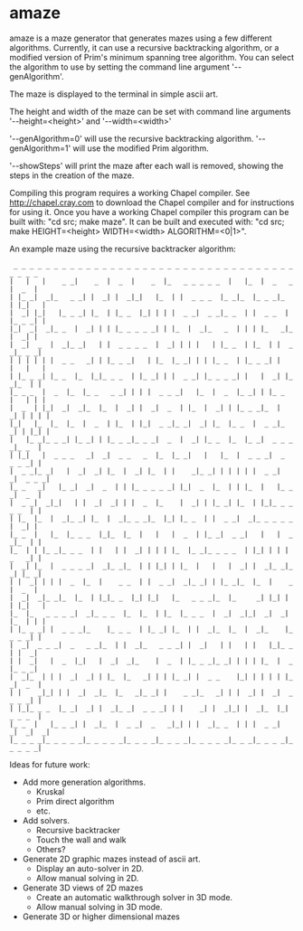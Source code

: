# amaze

amaze is a maze generator that generates mazes using a few different
algorithms.  Currently, it can use a recursive backtracking algorithm, or a
modified version of Prim's minimum spanning tree algorithm. You can select
the algorithm to use by setting the command line argument '--genAlgorithm'.

The maze is displayed to the terminal in simple ascii art.

The height and width of the maze can be set with command line arguments 
'--height=&lt;height&gt;' and '--width=&lt;width&gt;'

'--genAlgorithm=0' will use the recursive backtracking algorithm.
'--genAlgorithm=1' will use the modified Prim algorithm.

'--showSteps' will print the maze after each wall is removed, showing the
steps in the creation of the maze.

Compiling this program requires a working Chapel compiler. See
http://chapel.cray.com to download the Chapel compiler and for instructions
for using it.  Once you have a working Chapel compiler this program can be
built with: "cd src; make maze".  It can be built and executed with:
"cd src; make HEIGHT=&lt;height&gt; WIDTH=&lt;width&gt; ALGORITHM=&lt;0|1&gt;".

An example maze using the recursive backtracker algorithm:

     _ _ _ _ _ _ _ _ _ _ _ _ _ _ _ _ _ _ _ _ _ _ _ _ _ _ _ _ _ _ _ _ _ _ _ _ _ _ _
    |   |   |    _ _|    _  |  _  |    _  |_   _ _ _ _ _  |   |_  |  _   _  |  _  |
    | |_ _|  _|_   _ _| |  _| |  _|_|   |_  | |  _ _ _  |_ _|_  |_ _ _|_  | |_|   |
    |  _| |_|   |_ _ _| |_  | |_ _  |_| | | |  _ _|  _ _|_ _  | |  _ _  | |_ _ _| |
    |_|  _|  _|_ _  |  _| | | |_ _ _ _ _| | |_  |  _|_   _  | | | |_   _|_  |  _| |
    |  _|  _  |  _|_ _|   | |  _ _ _ _  |  _| | | |   | |_ _  | |_  | |  _ _|_ _ _|
    | | | | | |  _ _   _| | |_ _ _|   | |_  |_ _| | | |_ _  | |_ _ _| |   |   |   |
    | |_ _ _| |_ _  |_  |_|_ _ _  | |_ _| | |  _ _| |_ _ _ _| |   |  _| |_ _|_  | |
    |_ _ _  |  _  |_  |_ _   _ _| | | |  _ _ _|   |_  |  _  |_ _| | |_ _  |   | | |
    |  _  | |_|  _|  _|_  |_  |  _| |  _|  _  | |_  |  _| | |_ _ _|_  |  _| | | | |
    |_|   |_  |_  |_  |  _  | |_  | |_|  _ _|_ _|  _| |_  |_ _  |  _ _|_ _| | |_| |
    |   |_ _|_ _ _| |_ _| | |_ _ _|_ _ _|  _  |  _| |_ _  |_  |_ _|  _ _ _ _|_ _  |
    | |_|   |  _ _ _   _|  _|  _ _   _  |_  |_ _|   |   |_  |  _ _ _|  _   _ _ _| |
    |  _ _|_ _|   |  _|  _| |_  |  _| |_  | |    _|_ _| | | | | |  _ _|  _|  _ _ _|
    |_ _   _|   |_ _|  _|  _  | | |_ _ _ _ _| |_|  _  |_  | | |_  |   |_ _ _|  _  |
    |  _ _|  _|_|   | |  _|  _| | |  _  |_    |  _| | |_ _| |_  | |_|_ _ _ _ _  | |
    | |_  |_  |  _|_ _| |_  |  _|_ _ _|_  |_| |_ _  | |  _ _|  _|_ _ _ _ _  |  _| |
    |_ _  |   |_  |_ _ _  |_|_  |_  |   |   |  _  | |_ _|  _ _|   |   |  _ _|_  | |
    |_  | | |_ _|_ _ _  | |   | |  _| | | | |_  |_ _|_ _ _ _  | |_| | | |  _   _| |
    |  _| |_  |  _ _ _ _|  _|_ _|_  | | |_| | |_  |   |   |  _| |  _|_ _|_ _| |_ _|
    | |  _| | | |  _  |_  |    _ _  | |  _ _|  _|_ _| | |_ _|_  |_  |    _  |  _  |
    |  _|  _|_ _|_  |_  | |_|_ _  |_| |_|   |_   _ _ _|_  |_     _| |_| | | |_|   |
    |_  |_   _ _ _ _|  _|_ _ _  |_  |_  | |_  |_ _ _  |  _|  _|_|  _|  _| |_  | | |
    | |_ _ _| |  _ _ _|_    |_ _ _  | |_ _| |_  | |  _|_  |_  |  _|_    |_ _ _ _| |
    |  _|  _ _ _|  _   _ _|_  | |  _|_   _ _ _| |  _|   | |   | |   |_|_ _  | |  _|
    | |  _|   |  _  |_|   |  _|  _|_    |  _  | |_ _ _|_ _| | | | |_  |  _  |_ _ _|
    |  _|_  | | |  _|  _| | |_  |_   _| | | |_ _| |  _ _    |_| | | | | |_ _|  _  |
    | |    _|_| | |  _|  _|_  |_   _|_ _| |    _ _|_   _| | |  _| |  _|  _ _ _ _| |
    | |_|_ _ _  |_ _|  _| |  _|_ _|  _ _ _| | |    _| |  _|_| |  _|_  |_|  _ _ _  |
    |_ _  |   |_ _ _| |  _|_  |  _ _|  _   _|_| | |  _|_ _  | | |  _ _|  _|  _|  _|
    |_ _ _ _|_ _ _ _ _|_ _ _ _ _|_ _ _ _|_ _ _ _|_ _ _ _ _|_ _ _|_ _ _ _|_ _ _ _ _|

Ideas for future work:

  * Add more generation algorithms.
    * Kruskal
    * Prim direct algorithm
    * etc.
  * Add solvers.
    * Recursive backtracker
    * Touch the wall and walk
    * Others?
  * Generate 2D graphic mazes instead of ascii art.
    * Display an auto-solver in 2D.
    * Allow manual solving in 2D.
  * Generate 3D views of 2D mazes
    * Create an automatic walkthrough solver in 3D mode.
    * Allow manual solving in 3D mode.
  * Generate 3D or higher dimensional mazes
